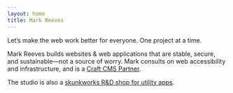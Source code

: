 ```yaml
---
layout: home
title: Mark Reeves
---
```

Let&rsquo;s make the web work better for everyone. One project at a&nbsp;time.

Mark Reeves builds websites & web applications that are stable, secure, and sustainable&mdash;not&nbsp;a source of worry. Mark consults on web accessibility and infrastructure, and is a [Craft&nbsp;CMS&nbsp;Partner](https://craftcms.com/partners/clearbold).

The studio is also a <a href="/utility-apps">skunkworks R&D shop for utility&nbsp;apps</a>.